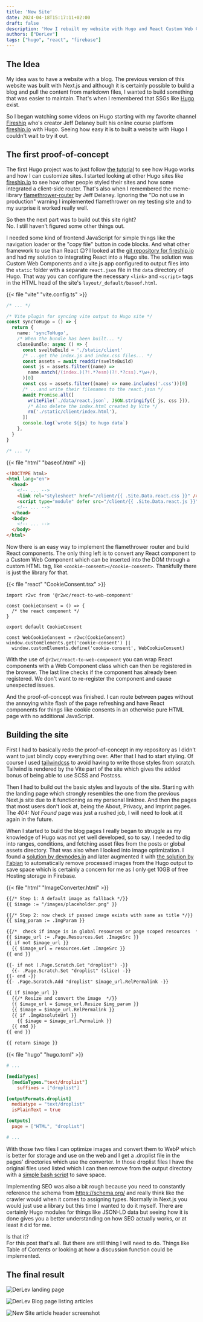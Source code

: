 ```yaml
---
title: 'New Site'
date: 2024-04-18T15:17:11+02:00
draft: false
description: 'How I rebuilt my website with Hugo and React Custom Web Components'
authors: ["DerLev"]
tags: ["hugo", "react", "firebase"]
---
```


## The Idea

My idea was to have a website with a blog. The previous version of this website was built with Next.js and although it is certainly possible to build a blog and pull the content from markdown files, I wanted to build something that was easier to maintain. That's when I remembered that SSGs like [Hugo](https://gohugo.io) exist.

So I began watching some videos on Hugo starting with my favorite channel [Fireship](https://www.youtube.com/@Fireship) who's creator Jeff Delaney built his online course platform [fireship.io](https://fireship.io/) with Hugo. Seeing how easy it is to built a website with Hugo I couldn't wait to try it out.

## The first proof-of-concept

The first Hugo project was to just follow [the tutorial](https://gohugo.io/getting-started/quick-start/) to see how Hugo works and how I can customize sites. I started looking at other Hugo sites like [fireship.io](https://fireship.io) to see how other people styled their sites and how some integrated a client-side router. That's also when I remembered the meme-library [flamethrower-router](https://www.npmjs.com/package/flamethrower-router) by Jeff Delaney. Ignoring the "Do not use in production" warning I implemented flamethrower on my testing site and to my surprise it worked really well.

So then the next part was to build out this site right?  
No. I still haven't figured some other things out.

I needed some kind of frontend JavaScript for simple things like the navigation loader or the "copy file" button in code blocks. And what other framework to use than React :wink:? I looked at the [git repository for fireship.io](https://github.com/fireship-io/fireship.io/) and had my solution to integrating React into a Hugo site. The solution was Custom Web Components and a vite.js app configured to output files into the `static` folder with a separate `react.json` file in the `data` directory of Hugo. That way you can configure the necessary `<link>` and `<script>` tags in the HTML head of the site's `layout/_default/baseof.html`.

{{< file "vite" "vite.config.ts" >}}

```ts
/* ... */

/* Vite plugin for syncing vite output to Hugo site */
const syncToHugo = () => {
  return {
    name: 'syncToHugo',
    /* When the bundle has been built... */
    closeBundle: async () => {
      const svelteBuild = './static/client'
      /* ...get the index.js and index.css files... */
      const assets = await readdir(svelteBuild)
      const js = assets.filter((name) =>
        name.match(/(index.)(?!.*?esm)(?!.*?css).*\w+/),
      )[0]
      const css = assets.filter((name) => name.includes('.css'))[0]
      /* ...and write their filenames to the react.json */
      await Promise.all([
        writeFile(`./data/react.json`, JSON.stringify({ js, css })),
        /* Also delete the index.html created by Vite */
        rm('./static/client/index.html'),
      ])
      console.log(`wrote ${js} to hugo data`)
    },
  }
}

/* ... */
```

{{< file "html" "baseof.html" >}}

```html
<!DOCTYPE html>
<html lang="en">
  <head>
    <!-- ... -->
    <link rel="stylesheet" href="/client/{{ .Site.Data.react.css }}" />
    <script type="module" defer src="/client/{{ .Site.Data.react.js }}"></script>
    <!-- ... -->
  </head>
  <body>
    <!-- ... -->
  </body>
</html>

```

Now there is an easy way to implement the flamethrower router and build React components. The only thing left is to convert any React component to a Custom Web Component which can be inserted into the DOM through a custom HTML tag, like `<cookie-consent></cookie-consent>`. Thankfully there is just the library for that.

{{< file "react" "CookieConsent.tsx" >}}

```tsx
import r2wc from '@r2wc/react-to-web-component'

const CookieConsent = () => {
  /* the react component */
}

export default CookieConsent

const WebCookieConsent = r2wc(CookieConsent)
window.customElements.get('cookie-consent') ||
  window.customElements.define('cookie-consent', WebCookieConsent)
```

With the use of `@r2wc/react-to-web-component` you can wrap React components with a Web Component class which can then be registered in the browser. The last line checks if the component has already been registered. We don't want to re-register the component and cause unexpected issues.

And the proof-of-concept was finished. I can route between pages without the annoying white flash of the page refreshing and have React components for things like cookie consents in an otherwise pure HTML page with no additional JavaScript.

## Building the site

First I had to basically redo the proof-of-concept in my repository as I didn't want to just blindly copy everything over. After that I had to start styling. Of course I used [tailwindcss](https://tailwindcss.com/) to avoid having to write those styles from scratch. Tailwind is rendered by the Vite part of the site which gives the added bonus of being able to use SCSS and Postcss.

Then I had to build out the basic styles and layouts of the site. Starting with the landing page which strongly resembles the one from the previous Next.js site due to it functioning as my personal linktree. And then the pages that most users don't look at, being the About, Privacy, and Imprint pages. The *404: Not Found* page was just a rushed job, I will need to look at it again in the future.

When I started to build the blog pages I really began to struggle as my knowledge of Hugo was not yet well developed, so to say. I needed to dig into ranges, conditions, and fetching asset files from the posts or global assets directory. That was also when I looked into image optimization. I found a [solution by devnodes.in](https://devnodes.in/blog/hugo/image-convert-to-webp/) and later augmented it with [the solution by Fabian](https://capnfabs.net/posts/hugo-theme-exclude-processed-images/) to automatically remove processed images from the Hugo output to save space which is certainly a concern for me as I only get 10GB of free Hosting storage in Firebase.

{{< file "html" "ImageConverter.html" >}}

```html
{{/* Step 1: A default image as fallback */}}
{{ $image := "/images/placeholder.png" }}

{{/* Step 2: now check if passed image exists with same as title */}}
{{ $img_param := .ImgParam }}

{{/*  check if image is in global resources or page scoped resources  */}}
{{ $image_url := .Page.Resources.Get .ImageSrc }}
{{ if not $image_url }}
  {{ $image_url = resources.Get .ImageSrc }}
{{ end }}

{{- if not (.Page.Scratch.Get "droplist") -}}
  {{- .Page.Scratch.Set "droplist" (slice) -}}
{{- end -}}
{{- .Page.Scratch.Add "droplist" $image_url.RelPermalink -}}

{{ if $image_url }} 
  {{/* Resize and convert the image  */}}
  {{ $image_url = $image_url.Resize $img_param }}
  {{ $image = $image_url.RelPermalink }}
  {{ if .ImgAbsoluteUrl }}
    {{ $image = $image_url.Permalink }}
  {{ end }}
{{ end }}

{{ return $image }}
```

{{< file "hugo" "hugo.toml" >}}

```toml
# ...

[mediaTypes]
  [mediaTypes."text/droplist"]
    suffixes = ["droplist"]

[outputFormats.droplist]
  mediatype = "text/droplist"
  isPlainText = true

[outputs]
  page = ["HTML", "droplist"]

# ...
```

With those two files I can optimize images and convert them to WebP which is better for storage and use on the web and I get a .droplist file in the pages' directories which use the converter. In those droplist files I have the original files used listed which I can then remove from the output directory with a [simple bash script](https://github.com/DerLev/derlev-xyz/blob/b0e11546909440940d58f4aeb8596af6f0e222ed/homepage/delete-droplist-content.sh) to save space.

Implementing SEO was also a bit rough because you need to constantly reference the schema from https://schema.org/ and really think like the crawler would when it comes to assigning types. Normally in Next.js you would just use a library but this time I wanted to do it myself. There are certainly Hugo modules for things like JSON-LD data but seeing how it is done gives you a better understanding on how SEO actually works, or at least it did for me.

Is that it?  
For this post that's all. But there are still thing I will need to do. Things like Table of Contents or looking at how a discussion function could be implemented.

## The final result

![DerLev landing page](img/Screenshot%202024-04-18%20at%2017-36-06%20DerLev.png "The new landing page")

![DerLev Blog page listing articles](img/Screenshot%202024-04-18%20at%2017-36-25%20Blog.png "A simple main page listing articles")

![New Site article header screenshot](img/Screenshot%202024-04-18%20at%2017-36-40%20New%20Site.png "This page looks familiar...")
